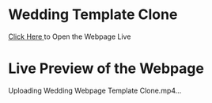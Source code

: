 # Wedding Template Clone

<a href = "https://git-ritesh.github.io/wedding-template-clone/" alt = "Wedding template webpage clone link"> Click Here </a> to Open the Webpage Live

# Live Preview of the Webpage

Uploading Wedding Webpage Template Clone.mp4…

